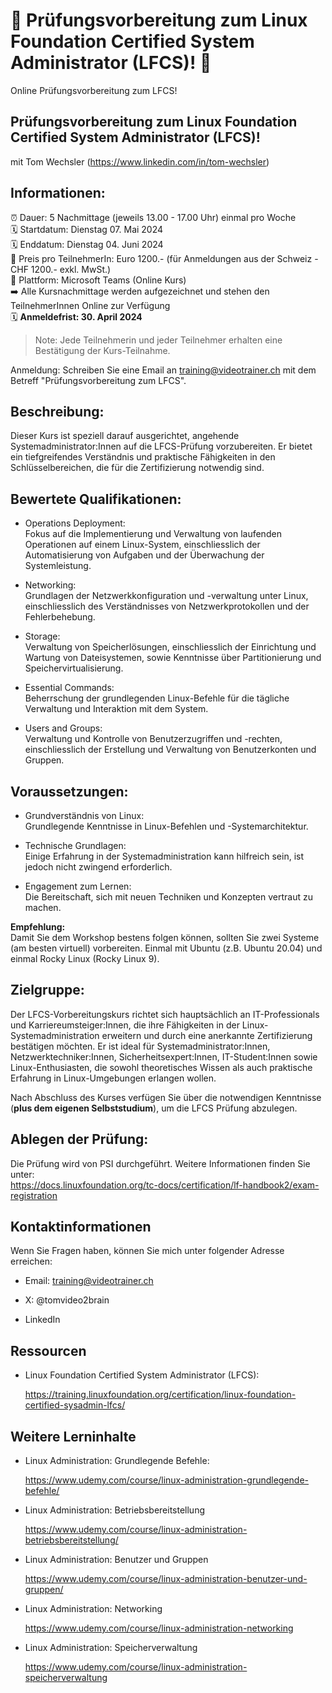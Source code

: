 # 📢 Prüfungsvorbereitung zum Linux Foundation Certified System Administrator (LFCS)! 📢
Online Prüfungsvorbereitung zum LFCS!

## Prüfungsvorbereitung zum Linux Foundation Certified System Administrator (LFCS)!
mit Tom Wechsler (https://www.linkedin.com/in/tom-wechsler)

## Informationen:
⏰ Dauer: 5 Nachmittage (jeweils 13.00 - 17.00 Uhr) einmal pro Woche  
🗓️ Startdatum: Dienstag 07. Mai 2024  
🗓️ Enddatum: Dienstag 04. Juni 2024  
💸 Preis pro TeilnehmerIn: Euro 1200.- (für Anmeldungen aus der Schweiz - CHF 1200.- exkl. MwSt.)  
📍 Plattform: Microsoft Teams (Online Kurs)  
➡️ Alle Kursnachmittage werden aufgezeichnet und stehen den TeilnehmerInnen Online zur Verfügung  
🗓️ **Anmeldefrist: 30. April 2024**  

> Note: Jede Teilnehmerin und jeder Teilnehmer erhalten eine Bestätigung der Kurs-Teilnahme.

Anmeldung: Schreiben Sie eine Email an training@videotrainer.ch mit dem Betreff "Prüfungsvorbereitung zum LFCS".  

## Beschreibung:  
Dieser Kurs ist speziell darauf ausgerichtet, angehende Systemadministrator:Innen auf die LFCS-Prüfung vorzubereiten. Er bietet ein tiefgreifendes Verständnis und praktische Fähigkeiten in den Schlüsselbereichen, die für die Zertifizierung notwendig sind.

## Bewertete Qualifikationen:  
- Operations Deployment:  
  Fokus auf die Implementierung und Verwaltung von laufenden Operationen auf einem Linux-System, einschliesslich der Automatisierung von Aufgaben und der Überwachung der Systemleistung.

- Networking:  
  Grundlagen der Netzwerkkonfiguration und -verwaltung unter Linux, einschliesslich des Verständnisses von Netzwerkprotokollen und der Fehlerbehebung.

- Storage:  
  Verwaltung von Speicherlösungen, einschliesslich der Einrichtung und Wartung von Dateisystemen, sowie Kenntnisse über Partitionierung und Speichervirtualisierung.

- Essential Commands:  
  Beherrschung der grundlegenden Linux-Befehle für die tägliche Verwaltung und Interaktion mit dem System.

- Users and Groups:  
  Verwaltung und Kontrolle von Benutzerzugriffen und -rechten, einschliesslich der Erstellung und Verwaltung von Benutzerkonten und Gruppen.

## Voraussetzungen:  
- Grundverständnis von Linux:  
  Grundlegende Kenntnisse in Linux-Befehlen und -Systemarchitektur.

- Technische Grundlagen:  
  Einige Erfahrung in der Systemadministration kann hilfreich sein, ist jedoch nicht zwingend erforderlich.

- Engagement zum Lernen:  
  Die Bereitschaft, sich mit neuen Techniken und Konzepten vertraut zu machen.

**Empfehlung:**  
Damit Sie dem Workshop bestens folgen können, sollten Sie zwei Systeme (am besten virtuell) vorbereiten. Einmal mit Ubuntu (z.B. Ubuntu 20.04) und einmal Rocky Linux (Rocky Linux 9).

## Zielgruppe:  
Der LFCS-Vorbereitungskurs richtet sich hauptsächlich an IT-Professionals und Karriereumsteiger:Innen, die ihre Fähigkeiten in der Linux-Systemadministration erweitern und durch eine anerkannte Zertifizierung bestätigen möchten. Er ist ideal für Systemadministrator:Innen, Netzwerktechniker:Innen, Sicherheitsexpert:Innen, IT-Student:Innen sowie Linux-Enthusiasten, die sowohl theoretisches Wissen als auch praktische Erfahrung in Linux-Umgebungen erlangen wollen.  

Nach Abschluss des Kurses verfügen Sie über die notwendigen Kenntnisse (**plus dem eigenen Selbststudium**), um die LFCS Prüfung abzulegen.

## Ablegen der Prüfung:  
Die Prüfung wird von PSI durchgeführt. Weitere Informationen finden Sie unter:  
https://docs.linuxfoundation.org/tc-docs/certification/lf-handbook2/exam-registration

## Kontaktinformationen  
Wenn Sie Fragen haben, können Sie mich unter folgender Adresse erreichen:

- Email: training@videotrainer.ch

- X: @tomvideo2brain

- LinkedIn

## Ressourcen  
- Linux Foundation Certified System Administrator (LFCS):

  https://training.linuxfoundation.org/certification/linux-foundation-certified-sysadmin-lfcs/

## Weitere Lerninhalte  
- Linux Administration: Grundlegende Befehle:

  https://www.udemy.com/course/linux-administration-grundlegende-befehle/

- Linux Administration: Betriebsbereitstellung  

  https://www.udemy.com/course/linux-administration-betriebsbereitstellung/

- Linux Administration: Benutzer und Gruppen

  https://www.udemy.com/course/linux-administration-benutzer-und-gruppen/

- Linux Administration: Networking

  https://www.udemy.com/course/linux-administration-networking

- Linux Administration: Speicherverwaltung

  https://www.udemy.com/course/linux-administration-speicherverwaltung